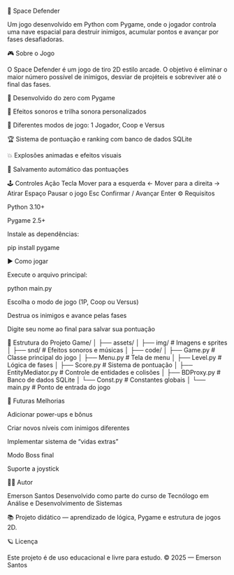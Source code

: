 🚀 Space Defender

Um jogo desenvolvido em Python com Pygame, onde o jogador controla uma nave espacial para destruir inimigos, acumular pontos e avançar por fases desafiadoras.

🎮 Sobre o Jogo

O Space Defender é um jogo de tiro 2D estilo arcade.
O objetivo é eliminar o maior número possível de inimigos, desviar de projéteis e sobreviver até o final das fases.

🧠 Desenvolvido do zero com Pygame

🎵 Efeitos sonoros e trilha sonora personalizados

🌌 Diferentes modos de jogo: 1 Jogador, Coop e Versus

🏆 Sistema de pontuação e ranking com banco de dados SQLite

💥 Explosões animadas e efeitos visuais

💾 Salvamento automático das pontuações

🕹️ Controles
Ação	Tecla
Mover para a esquerda	←
Mover para a direita	→
Atirar	Espaço
Pausar o jogo	Esc
Confirmar / Avançar	Enter
⚙️ Requisitos

Python 3.10+

Pygame 2.5+

Instale as dependências:

pip install pygame

▶️ Como jogar

Execute o arquivo principal:

python main.py


Escolha o modo de jogo (1P, Coop ou Versus)

Destrua os inimigos e avance pelas fases

Digite seu nome ao final para salvar sua pontuação

🧱 Estrutura do Projeto
Game/
│
├── assets/
│   ├── img/         # Imagens e sprites
│   ├── snd/         # Efeitos sonoros e músicas
│
├── code/
│   ├── Game.py      # Classe principal do jogo
│   ├── Menu.py      # Tela de menu
│   ├── Level.py     # Lógica de fases
│   ├── Score.py     # Sistema de pontuação
│   ├── EntityMediator.py  # Controle de entidades e colisões
│   ├── BDProxy.py   # Banco de dados SQLite
│   └── Const.py     # Constantes globais
│
└── main.py          # Ponto de entrada do jogo

🧠 Futuras Melhorias

 Adicionar power-ups e bônus

 Criar novos níveis com inimigos diferentes

 Implementar sistema de “vidas extras”

 Modo Boss final

 Suporte a joystick

👨‍💻 Autor

Emerson Santos
Desenvolvido como parte do curso de Tecnólogo em Análise e Desenvolvimento de Sistemas

📚 Projeto didático — aprendizado de lógica, Pygame e estrutura de jogos 2D.

🪐 Licença

Este projeto é de uso educacional e livre para estudo.
© 2025 — Emerson Santos
